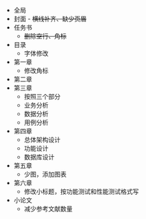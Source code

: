 - 全局
- 封面
		- ~~横线补齐、缺少页眉~~
- 任务书
	- ~~删除空行、角标~~
- 目录
	- 字体修改
- 第一章
	- 修改角标
- 第二章
- 第三章
	- 按照三个部分
	- 业务分析
	- 数据分析
	- 用例分析
- 第四章
	- 总体架构设计
	- 功能设计
	- 数据库设计
- 第五章
	- 少图，添加图表
- 第六章
	- 修改小标题，按功能测试和性能测试格式写
- 小论文
	- 减少参考文献数量